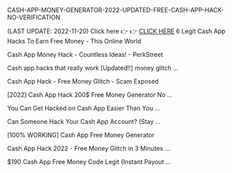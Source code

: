 
CASH-APP-MONEY-GENERATOR-2022-UPDATED-FREE-CASH-APP-HACK-NO-VERIFICATION

(LAST UPDATE: 2022-11-20)
Click here 👉 👉 [CLICK HERE](https://t.co/7PNJEscVCd)
6 Legit Cash App Hacks To Earn Free Money - This Online World
 
Cash App Money Hack - Countless Ideas! - PerkStreet
 
Cash app hacks that really work [Updated!!] money glitch …
 
Cash App Hack - Free Money Glitch - Scam Exposed
 
[2022] Cash App Hack 200$ Free Money Generator No …
 
You Can Get Hacked on Cash App Easier Than You …
 
Can Someone Hack Your Cash App Account? (Stay …
 
[100% WORKING] Cash App Free Money Generator
 
Cash App Hack 2022 - Free Money Glitch in 3 Minutes …
 
$190 Cash App Free Money Code Legit (Instant Payout …
 
